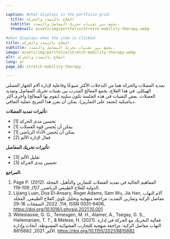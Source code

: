 ```yaml
---

caption: #what displays in the portfolio grid:
  title: العلاج بالتمدد والحركة
  subtitle: يجمع بين تقنيات تحريك المفاصل والتمدد.
  thumbnail: assets/img/portfolio/stretch-mobility-therapy.webp
  
#what displays when the item is clicked:
title: العلاج بالتمدد والحركة
subtitle: يجمع بين تقنيات تحريك المفاصل والتمدد.
image: assets/img/portfolio/stretch-mobility-therapy.webp
alt: العلاج بالتمدد والحركة
lang: ar
page_id: stretch-mobility-therapy

---
```

تمديد العضلات والحركة هما من التدخلات الأكثر شيوعًا وفاعلية لإدارة آلام الجهاز العضلي الهيكلي. في هذا العلاج، يجمع المعالج المدرب بين تقنيات تحريك المفاصل وتمديد العضلات. بعض التقنيات في هذه الجلسة تكون سلبية (يقوم بها المعالج) وأخرى أكثر ديناميكية (تعتمد على التمارين). يمكن أن يعزز هذا المزيج عملية التعافي. 

**تأثيرات تمديد العضلات:**  
- تحسين مدى الحركة [1]  
- يمكن أن يُحسن قوة العضلات [1]  
- يمكن أن يُحسن الأداء الرياضي [1]  
- فعال لإدارة الألم [2]  

**تأثيرات تحريك المفاصل:**  
- تقليل الألم [3]  
- تحسين مدى الحركة [3]  

**المراجع:**  
1. Page P. (2012). المفاهيم الحالية في تمديد العضلات للتمارين والتأهيل. المجلة الدولية للعلاج الطبيعي الرياضي, 7(1), 109–119.
2. Lijiang Luan, Doa El-Ansary, Roger Adams, Sam Wu, Jia Han, آلام التهاب مفاصل الركبة وتمارين التمديد: مراجعة منهجية وتحليل تلوي, العلاج الطبيعي, المجلد 114, 2022, الصفحات 16-29, ISSN 0031-9406, https://doi.org/10.1016/j.physio.2021.10.001
3. Weleslassie, G. G., Temesgen, M. H., Alamer, A., Tsegay, G. S., Hailemariam, T. T., & Melese, H. (2021). فعالية التحريك مع الحركة في إدارة التهاب مفاصل الركبة: مراجعة منهجية للتجارب العشوائية المضبوطة. أبحاث وإدارة الألم, 2021, 8815682. https://doi.org/10.1155/2021/8815682
